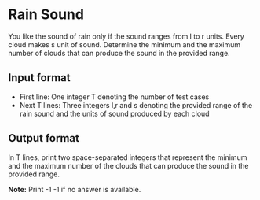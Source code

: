 # Rain Sound

You like the sound of rain only if the sound ranges from l to r units. Every cloud makes s unit of sound. Determine the minimum and the maximum number of clouds that can produce the sound in the provided range.

## Input format

- First line: One integer T denoting the number of test cases
- Next T lines: Three integers l,r and s denoting the provided range of the rain sound and the units of sound produced by each cloud

## Output format

In T lines, print two space-separated integers that represent the minimum and the maximum number of the clouds that can produce the sound in the provided range.

**Note:** Print -1 -1 if no answer is available.
